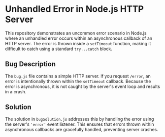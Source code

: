 # Unhandled Error in Node.js HTTP Server

This repository demonstrates an uncommon error scenario in Node.js where an unhandled error occurs within an asynchronous callback of an HTTP server. The error is thrown inside a `setTimeout` function, making it difficult to catch using a standard `try...catch` block.

## Bug Description
The `bug.js` file contains a simple HTTP server.  If you request `/error`, an error is intentionally thrown within the `setTimeout` callback.  Because the error is asynchronous, it is not caught by the server's event loop and results in a crash. 

## Solution
The solution in `bugSolution.js` addresses this by handling the error using the server's `'error'` event listener. This ensures that errors thrown within asynchronous callbacks are gracefully handled, preventing server crashes.